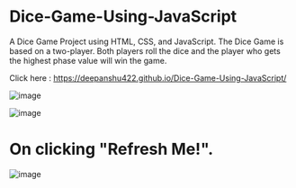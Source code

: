 # Dice-Game-Using-JavaScript
A Dice Game Project using HTML, CSS, and JavaScript. The Dice Game is based on a two-player. Both players roll the dice and the player who gets the highest phase value will win the game.

Click here : https://deepanshu422.github.io/Dice-Game-Using-JavaScript/


![image](https://user-images.githubusercontent.com/87390245/195456870-6c7badd5-ef2f-45e0-a6d2-4f26a5c65edf.png)


![image](https://user-images.githubusercontent.com/87390245/195456983-829c15f0-b178-43a6-b146-81fef7cacac6.png)


# On clicking "Refresh Me!".

![image](https://user-images.githubusercontent.com/87390245/195457088-c4f2155e-15e6-469b-b34c-f08a1babb4d2.png)

